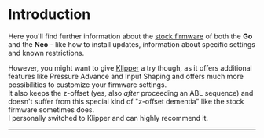 <link rel=”manifest” href=”docs/manifest.webmanifest”>

# Introduction
Here you'll find further information about the [stock firmware](fw_marlin.md) of both the **Go** and the **Neo** - like how to install updates, information about specific settings and known restrictions.  
  
However, you might want to give [Klipper](fw_klipper.md) a try though, as it offers additional features like Pressure Advance and Input Shaping and offers much more possibilities to customize your firmware settings.  
It also keeps the z-offset (yes, also *after* proceeding an ABL sequence) and doesn't suffer from this special kind of "z-offset dementia" like the stock firmware sometimes does.    
I personally switched to Klipper and can highly recommend it.  


---

<script type='text/javascript' src='https://storage.ko-fi.com/cdn/widget/Widget_2.js'></script><script type='text/javascript'>kofiwidget2.init('Donate some treats for my cats', '#e08d28', 'U6U5NPB51');kofiwidget2.draw();</script> 
